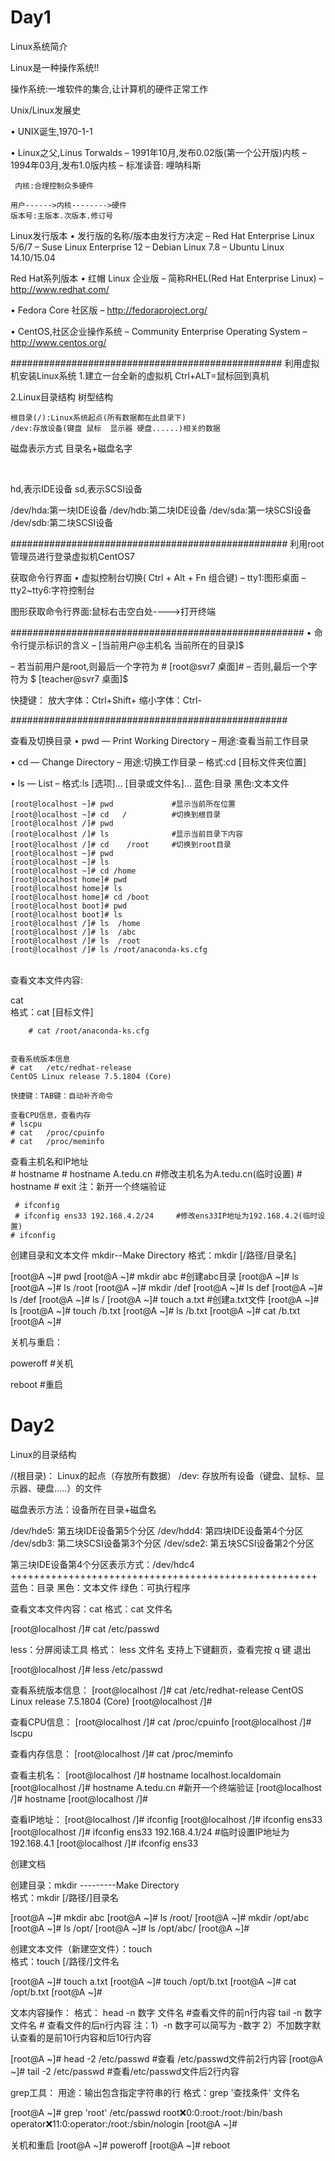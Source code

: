 # Day1

Linux系统简介

Linux是一种操作系统!!

操作系统:一堆软件的集合,让计算机的硬件正常工作

Unix/Linux发展史

• UNIX诞生,1970-1-1                                     

• Linux之父,Linus Torwalds
– 1991年10月,发布0.02版(第一个公开版)内核
– 1994年03月,发布1.0版内核
– 标准读音: 哩呐科斯

     内核:合理控制众多硬件
    
    用户------>内核-------->硬件
    版本号:主版本.次版本.修订号

Linux发行版本
• 发行版的名称/版本由发行方决定
– Red Hat Enterprise Linux 5/6/7
– Suse Linux Enterprise 12
– Debian Linux 7.8
– Ubuntu Linux 14.10/15.04

Red Hat系列版本
• 红帽 Linux 企业版
– 简称RHEL(Red Hat Enterprise Linux)
– http://www.redhat.com/

• Fedora Core 社区版
– http://fedoraproject.org/

• CentOS,社区企业操作系统
– Community Enterprise Operating System
– http://www.centos.org/

#################################################
利用虚拟机安装Linux系统
1.建立一台全新的虚拟机
  Ctrl+ALT=鼠标回到真机

2.Linux目录结构    树型结构                   

    根目录(/):Linux系统起点(所有数据都在此目录下)
    /dev:存放设备(键盘 鼠标  显示器 硬盘......)相关的数据

磁盘表示方式
目录名+磁盘名字

​		

hd,表示IDE设备
sd,表示SCSI设备

  /dev/hda:第一块IDE设备         /dev/hdb:第二块IDE设备
  /dev/sda:第一块SCSI设备       /dev/sdb:第二块SCSI设备

##################################################
利用root管理员进行登录虚拟机CentOS7

获取命令行界面
• 虚拟控制台切换( Ctrl + Alt + Fn 组合键)
– tty1:图形桌面
– tty2~tty6:字符控制台

图形获取命令行界面:鼠标右击空白处---->打开终端

#####################################################
• 命令行提示标识的含义
– [当前用户@主机名    当前所在的目录]$



– 若当前用户是root,则最后一个字符为 #
[root@svr7 桌面]#
– 否则,最后一个字符为 $
[teacher@svr7 桌面]$

快捷键：
放大字体：Ctrl+Shift+
缩小字体：Ctrl- 


##################################################


查看及切换目录
• pwd — Print Working Directory
– 用途:查看当前工作目录

• cd — Change Directory
– 用途:切换工作目录
– 格式:cd [目标文件夹位置]

• ls — List
– 格式:ls [选项]... [目录或文件名]...
蓝色:目录    黑色:文本文件

	[root@localhost ~]# pwd             #显示当前所在位置
	[root@localhost ~]# cd   /          #切换到根目录
	[root@localhost /]# pwd 
	[root@localhost /]# ls              #显示当前目录下内容
	[root@localhost /]# cd    /root     #切换到root目录
	[root@localhost ~]# pwd
	[root@localhost ~]# ls
	[root@localhost ~]# cd /home
	[root@localhost home]# pwd
	[root@localhost home]# ls
	[root@localhost home]# cd /boot
	[root@localhost boot]# pwd
	[root@localhost boot]# ls
	[root@localhost /]# ls  /home
	[root@localhost /]# ls  /abc
	[root@localhost /]# ls  /root
	[root@localhost /]# ls /root/anaconda-ks.cfg


​		
查看文本文件内容:

cat   
格式：cat    [目标文件]
		
		# cat /root/anaconda-ks.cfg


	查看系统版本信息
	# cat   /etc/redhat-release 
	CentOS Linux release 7.5.1804 (Core) 
	
	快捷键：TAB键：自动补齐命令
	
	查看CPU信息，查看内存
	# lscpu 
	# cat   /proc/cpuinfo
	# cat   /proc/meminfo






查看主机名和IP地址	
	# hostname
	 # hostname A.tedu.cn                  #修改主机名为A.tedu.cn(临时设置)
   	# hostname
  	# exit
	注：新开一个终端验证

	 # ifconfig
	 # ifconfig ens33 192.168.4.2/24     #修改ens33IP地址为192.168.4.2(临时设置)
	# ifconfig



创建目录和文本文件
mkdir--Make   Directory
格式：mkdir    [/路径/目录名]


[root@A ~]# pwd
[root@A ~]# mkdir abc              #创建abc目录
[root@A ~]# ls
[root@A ~]# ls /root
[root@A ~]# mkdir /def
[root@A ~]# ls def
[root@A ~]#  ls /def
[root@A ~]#  ls /
[root@A ~]# touch a.txt                  #创建a.txt文件
[root@A ~]#  ls
[root@A ~]#   touch /b.txt
[root@A ~]#  ls /b.txt 
[root@A ~]# cat /b.txt
[root@A ~]# 


关机与重启：

poweroff               #关机

reboot                 #重启



# Day2

Linux的目录结构

/(根目录)： Linux的起点（存放所有数据）
/dev:    存放所有设备（键盘、鼠标、显示器、硬盘.....）的文件

磁盘表示方法：设备所在目录+磁盘名

/dev/hde5:  第五块IDE设备第5个分区
/dev/hdd4:  第四块IDE设备第4个分区
/dev/sdb3:  第二块SCSI设备第3个分区
/dev/sde2:  第五块SCSI设备第2个分区

第三块IDE设备第4个分区表示方式：/dev/hdc4
+++++++++++++++++++++++++++++++++++++++++++++++++++++
蓝色：目录
黑色：文本文件
绿色：可执行程序

查看文本文件内容：cat
格式：cat    文件名

[root@localhost /]# cat /etc/passwd

less：分屏阅读工具
格式： less    文件名
支持上下键翻页，查看完按  q  键  退出

[root@localhost /]#  less  /etc/passwd

查看系统版本信息：
[root@localhost /]# cat /etc/redhat-release 
CentOS Linux release 7.5.1804 (Core) 
[root@localhost /]# 

查看CPU信息：
 [root@localhost /]# cat /proc/cpuinfo 
 [root@localhost /]# lscpu

查看内存信息：
 [root@localhost /]# cat /proc/meminfo

查看主机名：
[root@localhost /]# hostname
localhost.localdomain
[root@localhost /]# hostname A.tedu.cn                     #新开一个终端验证
[root@localhost /]# hostname
[root@localhost /]#        

查看IP地址：
[root@localhost /]# ifconfig 
[root@localhost /]#  ifconfig  ens33
[root@localhost /]#  ifconfig  ens33 192.168.4.1/24              #临时设置IP地址为192.168.4.1
[root@localhost /]#  ifconfig  ens33

创建文档

创建目录：mkdir ---------Make   Directory  
格式：mkdir     [/路径/]目录名

[root@A ~]# mkdir abc
[root@A ~]# ls /root/
[root@A ~]# mkdir /opt/abc
[root@A ~]# ls /opt/
[root@A ~]# ls /opt/abc/
[root@A ~]# 

创建文本文件（新建空文件）：touch   
格式：touch     [/路径/]文件名

[root@A ~]# touch a.txt
[root@A ~]# touch /opt/b.txt
[root@A ~]# cat /opt/b.txt
[root@A ~]# 

文本内容操作：
格式： head   -n  数字   文件名                                    #查看文件的前n行内容
            tail   -n  数字   文件名                                       # 查看文件的后n行内容
注：1）-n  数字可以简写为 -数字
       2）不加数字默认查看的是前10行内容和后10行内容

[root@A ~]# head -2 /etc/passwd                       #查看 /etc/passwd文件前2行内容
[root@A ~]# tail -2 /etc/passwd                          #查看/etc/passwd文件后2行内容

grep工具：
用途：输出包含指定字符串的行
格式：grep     '查找条件'         文件名

[root@A ~]# grep 'root'  /etc/passwd
root:x:0:0:root:/root:/bin/bash
operator:x:11:0:operator:/root:/sbin/nologin
[root@A ~]# 

关机和重启
[root@A ~]#  poweroff
[root@A ~]#  reboot















